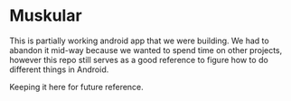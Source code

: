 # Muskular
This is partially working android app that we were building. 
We had to abandon it mid-way because we wanted to spend time on other projects, however this repo still serves as a good reference to figure how to do different things in Android.

Keeping it here for future reference.


